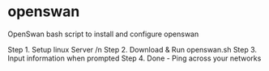 # openswan
OpenSwan bash script to install and configure openswan

Step 1. Setup linux Server /n
Step 2. Download & Run openswan.sh
Step 3. Input information when prompted
Step 4. Done - Ping across your networks
